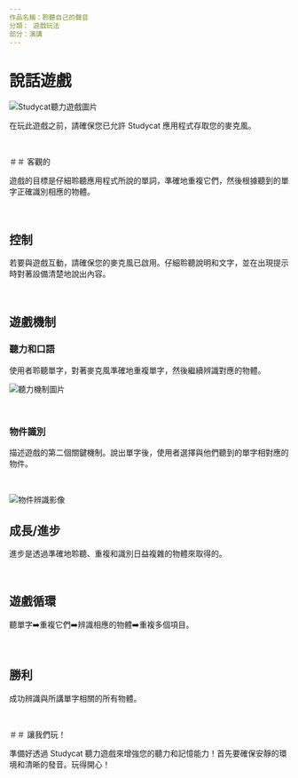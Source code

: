 ```yaml
---
作品名稱：聆聽自己的聲音
分類： 遊戲玩法
部分：演講
---
```

# 說話遊戲


![Studycat聽力遊戲圖片](https://help.Studycat.com/hc/article_attachments/34787998441881)


在玩此遊戲之前，請確保您已允許 Studycat 應用程式存取您的麥克風。


 


＃＃ 客觀的


遊戲的目標是仔細聆聽應用程式所說的單詞，準確地重複它們，然後根據聽到的單字正確識別相應的物體。


 


## 控制


若要與遊戲互動，請確保您的麥克風已啟用。仔細聆聽說明和文字，並在出現提示時對著設備清楚地說出內容。


 


## 遊戲機制


### 聽力和口語


使用者聆聽單字，對著麥克風準確地重複單字，然後繼續辨識對應的物體。


![聽力機制圖片](https://help.Studycat.com/hc/article_attachments/34787998444057)


 


### 物件識別


描述遊戲的第二個關鍵機制。說出單字後，使用者選擇與他們聽到的單字相對應的物件。


 


![物件辨識影像](https://help.Studycat.com/hc/article_attachments/34787998447001)


## 成長/進步


進步是透過準確地聆聽、重複和識別日益複雜的物體來取得的。


 


## 遊戲循環


聽單字➡️重複它們➡️辨識相應的物體➡️重複多個項目。


 


## 勝利


成功辨識與所講單字相關的所有物體。


 


＃＃ 讓我們玩！


準備好透過 Studycat 聽力遊戲來增強您的聽力和記憶能力！首先要確保安靜的環境和清晰的發音。玩得開心！